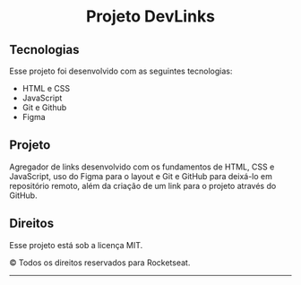 <h1 align="center"> Projeto DevLinks </h1>



##  Tecnologias

Esse projeto foi desenvolvido com as seguintes tecnologias:

- HTML e CSS
- JavaScript
- Git e Github
- Figma

##  Projeto

Agregador de links desenvolvido com os fundamentos de HTML, CSS e JavaScript, uso do Figma para o layout e Git e GitHub para deixá-lo em repositório remoto, além da criação de um link para o projeto através do GitHub.


## Direitos

Esse projeto está sob a licença MIT.

© Todos os direitos reservados para Rocketseat.

---
